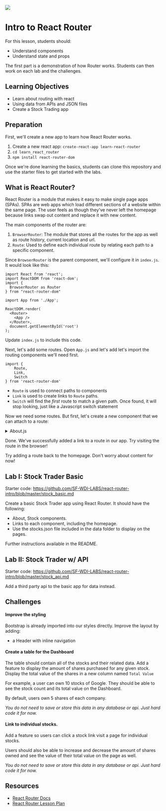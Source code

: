 ![](https://ga-dash.s3.amazonaws.com/production/assets/logo-9f88ae6c9c3871690e33280fcf557f33.png)
# Intro to React Router

For this lesson, students should:

- Understand components
- Understand state and props

The first part is a demonstration of how Router works. Students can then work on each lab and the challenges.

## Learning Objectives
- Learn about routing with react
- Using data from APIs and JSON files
- Create a Stock Trading app

## Preparation

First, we'll create a new app to learn how React Router works.

1. Create a new react app: `create-react-app learn-react-router`
2. `cd learn_react_router`
3. `npm install react-router-dom`

Once we're done learning the basics, students can clone this repository and use the starter files to get started with the labs.

## What is React Router?

React Router is a module that makes it easy to make single page apps (SPAs). SPAs are web apps which load different sections of a website within the same page. The user feels as though they've never left the homepage because links swap out content and replace it with new content.

The main components of the router are:

1. `BrowserRouter`: The module that stores all the routes for the app as well as route history, current location and url.
2. `Route`: Used to define each individual route by relating each path to a specific component.

Since `BrowserRouter` is the parent component, we'll configure it in `index.js`. It would look like this:

```
import React from 'react';
import ReactDOM from 'react-dom';
import {
  BrowserRouter as Router
} from "react-router-dom"

import App from './App';

ReactDOM.render(
  <Router>
    <App />
  </Router>,
  document.getElementById('root')
);
```

Update `index.js` to include this code.

Next, let's add some routes. Open `App.js` and let's add let's import the routing components we'll need first.

```
import {
    Route,
    Link,
    Switch
} from 'react-router-dom'
```

- `Route` is used to connect paths to components
- `Link` is used to create links to `Route` paths.
- `Switch` will find the *first* route to match a given path. Once found, it will stop looking, just like a Javascript switch statement

Now we need some routes. But first, let's create a new component that we can attach to a route:

<details>
<summary>About.js</summary>

```
import React, { Component } from 'react';

class About extends Component {
    render () {
        return (
            <div>
                All about stocks. Read it here, folks!
            </div>
        )
    }
}

export default About;
```

<summary>App.js</summary>

```diff
import React, { Component } from 'react';
import './styles/App.css';
import {
    Route,
    Link,
    Switch
} from 'react-router-dom'

+ import About from './About';

class App extends Component {
    render() {
        return (
+           <header>
+               <h1>Learn Routing</h1>
+               <nav>
+                   {/* Create our nav bar links using the Link element from react router */}
+                   <ul>
+                       <li><Link to="/about">About</Link></li>
+                   </ul>
+               </nav>

                {/* Create the routes. This will not appear on the page. */}
+               <div className="main">
+                   <Switch>
+                       <Route path="/about" component={ About } />
+                   </Switch>
+               </div>
+           </header>
        );
    }
}

export default App;

```

</details>

Done. We've successfully added a link to a route in our app. Try visiting the route in the browser!

Try adding a route back to the homepage. Don't worry about content for now!

## Lab I: Stock Trader Basic

Starter code: https://github.com/SF-WDI-LABS/react-router-intro/blob/master/stock_basic.md

Create a basic Stock Trader app using React Router. It should have the following:

- About, Stock components.
- Links to each component, including the homepage.
- Use the stocks.json file included in the data folder to display on the pages.

Further instructions available in the README.


## Lab II: Stock Trader w/ API

Starter code: https://github.com/SF-WDI-LABS/react-router-intro/blob/master/stock_api.md

Add a third party api to the basic app for data instead.

## Challenges

#### Improve the styling

Bootstrap is already imported into our styles directly. Improve the layout by adding:

- a Header with inline navigation

#### Create a table for the Dashboard

The table should contain all of the stocks and their related data. Add a feature to display the amount of shares purchased for any given stock. Display the total value of the shares in a new column named `Total Value`

For example, a user can own 10 stocks of Google. They should be able to see the stock count and its total value on the Dashboard.

By default, users own 5 shares of each company.

*You do not need to save or store this data in any database or api. Just hard code it for now.*

#### Link to individual stocks.

Add a feature so users can click a stock link visit a page for individual stocks.

Users should also be able to increase and decrease the amount of shares owned and see the value of their total value on the page as well.

*You do not need to save or store this data in any database or api. Just hard code it for now.*

## Resources

- [React Router Docs](https://github.com/ReactTraining/react-router/tree/master/packages/react-router/docs/api)
- [React Router Lesson Plan](https://git.generalassemb.ly/ga-wdi-lessons/react-router)
